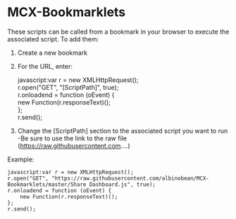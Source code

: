 # MCX-Bookmarklets

These scripts can be called from a bookmark in your browser to execute the associated script.  To add them: 
1. Create a new bookmark
2. For the URL, enter:  

    javascript:var r = new XMLHttpRequest();  
    r.open("GET", "[ScriptPath]", true);             
    r.onloadend = function (oEvent) {  
        new Function(r.responseText)();  
    };  
    r.send();  

3. Change the [ScriptPath] section to the associated script you want to run
-Be sure to use the link to the raw file (https://raw.githubusercontent.com....)

Example:  

    javascript:var r = new XMLHttpRequest();  
    r.open("GET", "https://raw.githubusercontent.com/albinobean/MCX-Bookmarklets/master/Share Dashboard.js", true);            
    r.onloadend = function (oEvent) {  
        new Function(r.responseText)();  
    };  
    r.send();
